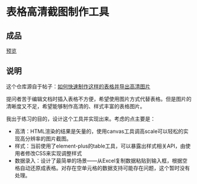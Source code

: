# 表格高清截图制作工具

## 成品

[预览](https://luliangce.github.io/high-quality-table-snapshot/)

## 说明

这个仓库源自于帖子：[如何快速制作这样的表格并导出高清图片](https://v2ex.com/t/815828)

提问者苦于编辑文档时插入表格不方便，希望使用图片方式代替表格。但是图片的清晰度又不足，希望能够制作高清的、样式丰富的表格图片。  

我出于练习的目的，设计这个工具并实现出来。考虑的点主要是：

- 高清：HTML渲染的结果是矢量的，使用canvas工具调高scale可以轻松的实现高分辨率的图片截图。
- 样式：当前使用了element-plus的table工具，可以暴露出样式相关API，由使用者修改CSS来实现调整样式
- 数据录入：设计了最简单的场景——从Excel复制数据粘贴到输入框，根据空格自动还原成表格。对存在空单元格的数据支持可能存在问题，这个暂时没有处理。
